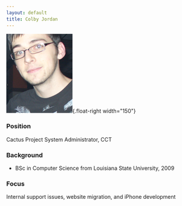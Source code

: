 ```yaml
---
layout: default
title: Colby Jordan
---
```

![Colby Jordan](cjordan-photo.png){.float-right width="150"}

### Position

Cactus Project System Administrator, CCT

### Background

-   BSc in Computer Science from Louisiana State University, 2009

### Focus

Internal support issues, website migration, and iPhone development
